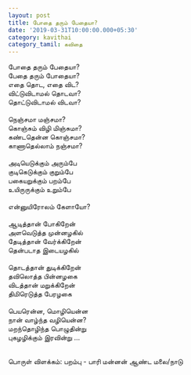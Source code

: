 ```yaml
---
layout: post
title: போதை தரும் பேதையா?
date: '2019-03-31T10:00:00.000+05:30'
category: kavithai
category_tamil: கவிதை
---
```


போதை தரும் பேதையா?<br />
பேதை தரும் போதையா?<br />
எதை தொட, எதை விட?<br />
விட்டுவிடாமல் தொடவா?<br />
தொட்டுவிடாமல் விடவா?<br />
<br />
நெஞ்சமா மஞ்சமா?<br />
கொஞ்சும் விழி மிஞ்சுமா?<br />
கண்டதென்ன கொஞ்சமா?<br />
காணாதெல்லாம் நஞ்சமா?<br />
<br />
அடியெடுக்கும் அரும்பே<br />
குடிகெடுக்கும் குறும்பே<br />
பகையறுக்கும் பறம்பே<br />
உயிருருக்கும் உறும்பே <br />
<br />
என்னுயிரோலம் கேளாயோ?<br />
<br />
ஆடித்தான் போகிறேன் <br />
அளவெடுத்த முன்னழகில்<br />
தேடித்தான் வேர்க்கிறேன் <br />
தென்படாத இடையழகில் <br />
<br />
தொடத்தான் துடிக்கிறேன் <br />
தவிலொத்த பின்னழகை <br />
விடத்தான் மறுக்கிறேன் <br />
திமிரெடுத்த பேரழகை <br />
<br />
பெயரென்ன, மொழியென்ன<br />
நான் வாழ்ந்த வழியென்ன?<br />
மறந்தொழிந்த பொழுதின்று <br />
புகழழிக்கும் இரவின்று ...<br />
<br />

</b>பொருள் விளக்கம்:</b>
பறம்பு - பாரி மன்னன் ஆண்ட மலை/நாடு
